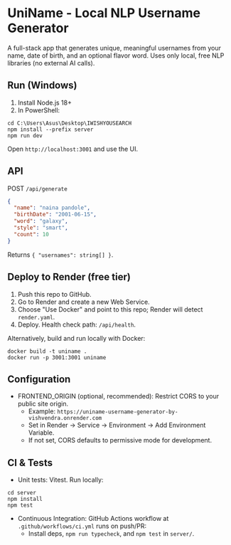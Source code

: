 # UniName - Local NLP Username Generator

A full-stack app that generates unique, meaningful usernames from your name, date of birth, and an optional flavor word. Uses only local, free NLP libraries (no external AI calls).

## Run (Windows)

1. Install Node.js 18+
2. In PowerShell:

```
cd C:\Users\Asus\Desktop\IWISHYOUSEARCH
npm install --prefix server
npm run dev
```

Open `http://localhost:3001` and use the UI.

## API

POST `/api/generate`
```json
{
  "name": "naina pandole",
  "birthDate": "2001-06-15",
  "word": "galaxy",
  "style": "smart",
  "count": 10
}
```

Returns `{ "usernames": string[] }`.

## Deploy to Render (free tier)

1. Push this repo to GitHub.
2. Go to Render and create a new Web Service.
3. Choose "Use Docker" and point to this repo; Render will detect `render.yaml`.
4. Deploy. Health check path: `/api/health`.

Alternatively, build and run locally with Docker:

```
docker build -t uniname .
docker run -p 3001:3001 uniname
```

## Configuration

- FRONTEND_ORIGIN (optional, recommended): Restrict CORS to your public site origin.
  - Example: `https://uniname-username-generator-by-vishvendra.onrender.com`
  - Set in Render → Service → Environment → Add Environment Variable.
  - If not set, CORS defaults to permissive mode for development.

## CI & Tests

- Unit tests: Vitest. Run locally:
```
cd server
npm install
npm test
```
- Continuous Integration: GitHub Actions workflow at `.github/workflows/ci.yml` runs on push/PR:
  - Install deps, `npm run typecheck`, and `npm test` in `server/`.

